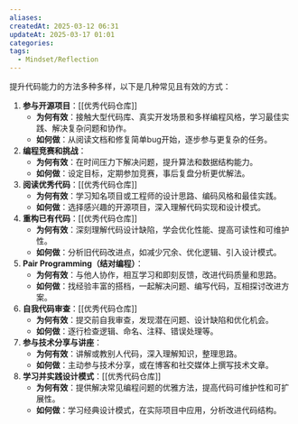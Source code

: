 ```yaml
---
aliases: 
createdAt: 2025-03-12 06:31
updateAt: 2025-03-17 01:01
categories: 
tags:
  - Mindset/Reflection
---
```


提升代码能力的方法多种多样，以下是几种常见且有效的方式：

1. **参与开源项目**：[[优秀代码仓库]]
   - **为何有效**：接触大型代码库、真实开发场景和多样编程风格，学习最佳实践、解决复杂问题和协作。
   - **如何做**：从阅读文档和修复简单bug开始，逐步参与更复杂的任务。
2. **编程竞赛和挑战**：
   - **为何有效**：在时间压力下解决问题，提升算法和数据结构能力。
   - **如何做**：设定目标，定期参加竞赛，事后复盘分析更优解法。
3. **阅读优秀代码**：[[优秀代码仓库]]
   - **为何有效**：学习知名项目或工程师的设计思路、编码风格和最佳实践。
   - **如何做**：选择感兴趣的开源项目，深入理解代码实现和设计模式。
4. **重构已有代码**：[[优秀代码仓库]]
   - **为何有效**：深刻理解代码设计缺陷，学会优化性能、提高可读性和可维护性。
   - **如何做**：分析旧代码改进点，如减少冗余、优化逻辑、引入设计模式。
5. **Pair Programming（结对编程）**：
   - **为何有效**：与他人协作，相互学习和即刻反馈，改进代码质量和思路。
   - **如何做**：找经验丰富的搭档，一起解决问题、编写代码，互相探讨改进方案。
6. **自我代码审查**：[[优秀代码仓库]]
   - **为何有效**：提交前自我审查，发现潜在问题、设计缺陷和优化机会。
   - **如何做**：逐行检查逻辑、命名、注释、错误处理等。
7. **参与技术分享与讲座**：
   - **为何有效**：讲解或教别人代码，深入理解知识，整理思路。
   - **如何做**：主动参与技术分享，或在博客和社交媒体上撰写技术文章。
8. **学习并实践设计模式**：[[优秀代码仓库]]
   - **为何有效**：提供解决常见编程问题的优雅方法，提高代码可维护性和可扩展性。
   - **如何做**：学习经典设计模式，在实际项目中应用，分析改进代码结构。
